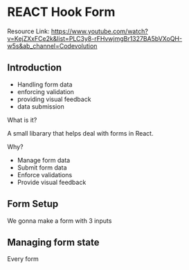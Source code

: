 # REACT Hook Form

Resource Link: <https://www.youtube.com/watch?v=KejZXxFCe2k&list=PLC3y8-rFHvwjmgBr1327BA5bVXoQH-w5s&ab_channel=Codevolution>

## Introduction

- Handling form data
- enforcing validation
- providing visual feedback
- data submission

What is it?

A small libarary that helps deal with forms in React.

Why?

- Manage form data
- Submit form data
- Enforce validations
- Provide visual feedback

## Form Setup

We gonna make a form with 3 inputs

## Managing form state

Every form 